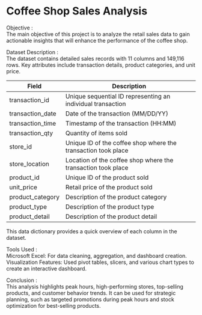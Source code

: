 # Coffee Shop Sales Analysis
Objective : <br>
The main objective of this project is to analyze the retail sales data to gain actionable insights that will enhance the performance of the coffee shop.


Dataset Description : <br>
The dataset contains detailed sales records with 11 columns and 149,116 rows. Key attributes include transaction details, product categories, and unit price.

<table>
        <thead>
            <tr>
                <th>Field</th>
                <th>Description</th>
            </tr>
        </thead>
        <tbody>
            <tr>
                <td>transaction_id</td>
                <td>Unique sequential ID representing an individual transaction</td>
            </tr>
            <tr>
                <td>transaction_date</td>
                <td>Date of the transaction (MM/DD/YY)</td>
            </tr>
            <tr>
                <td>transaction_time</td>
                <td>Timestamp of the transaction (HH:MM)</td>
            </tr>
            <tr>
                <td>transaction_qty</td>
                <td>Quantity of items sold</td>
            </tr>
            <tr>
                <td>store_id</td>
                <td>Unique ID of the coffee shop where the transaction took place</td>
            </tr>
            <tr>
                <td>store_location</td>
                <td>Location of the coffee shop where the transaction took place</td>
            </tr>
            <tr>
                <td>product_id</td>
                <td>Unique ID of the product sold</td>
            </tr>
            <tr>
                <td>unit_price</td>
                <td>Retail price of the product sold</td>
            </tr>
            <tr>
                <td>product_category</td>
                <td>Description of the product category</td>
            </tr>
            <tr>
                <td>product_type</td>
                <td>Description of the product type</td>
            </tr>
            <tr>
                <td>product_detail</td>
                <td>Description of the product detail</td>
            </tr>
        </tbody>
    </table>

This data dictionary provides a quick overview of each column in the dataset.


Tools Used : <br>
Microsoft Excel: For data cleaning, aggregation, and dashboard creation.<br>
Visualization Features: Used pivot tables, slicers, and various chart types to create an interactive dashboard.


Conclusion :<br>
This analysis highlights peak hours, high-performing stores, top-selling products, and customer behavior trends. It can be used for strategic planning, such as targeted promotions during peak hours and stock optimization for best-selling products.



